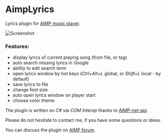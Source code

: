 # AimpLyrics
Lyrics plugin for [AIMP music player](http://www.aimp.ru/).

<img src="https://i.ibb.co/gdSLG1z/Aimp-Lyrics-Plugin.png" alt="Screenshot" border="0"/>

### Features:
* display lyrics of current playing song (from file, or tag)
* auto search missing lyrics in *Google*
* ability to edit search term
* open lyrics window by hot keys (*Ctrl+Alt+L* global, or *Shift+L* local - by default)
* save lyrics to file
* change font size
* auto open lyrics window on player start
* choose color theme

The plugin is written on *C#* via *COM Interop* thanks to [AIMP-net-api](https://github.com/antrv/AIMP-net-api).

Please do not hesitate to contact me, if you have some questions or ideas.

You can discuss the plugin on [AIMP forum](https://www.aimp.ru/forum/index.php?topic=63331.0).
